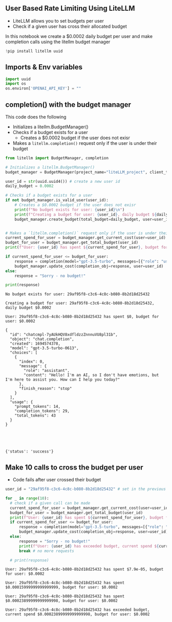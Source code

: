 ## User Based Rate Limiting Using LiteLLM
- LiteLLM allows you to set budgets per user
- Check if a given user has cross their allocated budget

In this notebook we create a $0.0002 daily budget per user and make completion calls using the litellm budget manager


```python
!pip install litellm uuid
```

## Imports & Env variables


```python
import uuid
import os
os.environ['OPENAI_API_KEY'] = ""
```

## completion() with the budget manager

This code does the following
- Initializes a litellm.BudgetManager()
- Checks if a budget exists for a user
  - Creates a $0.0002 budget if the user does not exisr
- Makes a `litellm.completion()` request only if the user is under their budget


```python
from litellm import BudgetManager, completion

# Initializes a litellm.BudgetManager()
budget_manager = BudgetManager(project_name="liteLLM_project", client_type="hosted") # see https://docs.litellm.ai/docs/budget_manager

user_id = str(uuid.uuid4()) # create a new user id
daily_budget = 0.0002

# Checks if a budget exists for a user
if not budget_manager.is_valid_user(user_id):
    # Creates a $0.0002 budget if the user does not exisr
    print(f"No budget exists for user: {user_id}\n")
    print(f"Creating a budget for user: {user_id}, daily budget ${daily_budget}\n")
    budget_manager.create_budget(total_budget=daily_budget, user=user_id, duration="daily") # duration can be daily, weekly, monthly


# Makes a `litellm.completion()` request only if the user is under their budget
current_spend_for_user = budget_manager.get_current_cost(user=user_id)
budget_for_user = budget_manager.get_total_budget(user_id)
print(f"User: {user_id} has spent ${current_spend_for_user}, budget for user: ${budget_for_user}\n")

if current_spend_for_user <= budget_for_user:
    response = completion(model="gpt-3.5-turbo", messages=[{"role": "user", "content": "Hey, how's it going?"}])
    budget_manager.update_cost(completion_obj=response, user=user_id)
else:
    response = "Sorry - no budget!"

print(response)
```

    No budget exists for user: 29af95f8-c3c6-4c8c-b080-8b2d18d25432
    
    Creating a budget for user: 29af95f8-c3c6-4c8c-b080-8b2d18d25432, daily budget $0.0002
    
    User: 29af95f8-c3c6-4c8c-b080-8b2d18d25432 has spent $0, budget for user: $0.0002
    
    {
      "id": "chatcmpl-7yAUkHQV8xdfldzzZnnnuVU8pl31b",
      "object": "chat.completion",
      "created": 1694574378,
      "model": "gpt-3.5-turbo-0613",
      "choices": [
        {
          "index": 0,
          "message": {
            "role": "assistant",
            "content": "Hello! I'm an AI, so I don't have emotions, but I'm here to assist you. How can I help you today?"
          },
          "finish_reason": "stop"
        }
      ],
      "usage": {
        "prompt_tokens": 14,
        "completion_tokens": 29,
        "total_tokens": 43
      }
    }
    




    {'status': 'success'}



## Make 10 calls to cross the budget per user
- Code fails after user crossed their budget


```python
user_id = "29af95f8-c3c6-4c8c-b080-8b2d18d25432" # set in the previous cell

for _ in range(10):
  # check if a given call can be made
  current_spend_for_user = budget_manager.get_current_cost(user=user_id)
  budget_for_user = budget_manager.get_total_budget(user_id)
  print(f"User: {user_id} has spent ${current_spend_for_user}, budget for user: ${budget_for_user}\n")
  if current_spend_for_user <= budget_for_user:
      response = completion(model="gpt-3.5-turbo", messages=[{"role": "user", "content": "Hey, how's it going?"}])
      budget_manager.update_cost(completion_obj=response, user=user_id)
  else:
      response = "Sorry - no budget!"
      print(f"User: {user_id} has exceeded budget, current spend ${current_spend_for_user}, budget for user: ${budget_for_user}\n")
      break # no more requests

  # print(response)
```

    User: 29af95f8-c3c6-4c8c-b080-8b2d18d25432 has spent $7.9e-05, budget for user: $0.0002
    
    User: 29af95f8-c3c6-4c8c-b080-8b2d18d25432 has spent $0.00015999999999999999, budget for user: $0.0002
    
    User: 29af95f8-c3c6-4c8c-b080-8b2d18d25432 has spent $0.00023899999999999998, budget for user: $0.0002
    
    User: 29af95f8-c3c6-4c8c-b080-8b2d18d25432 has exceeded budget, current spend $0.00023899999999999998, budget for user: $0.0002
    
    
